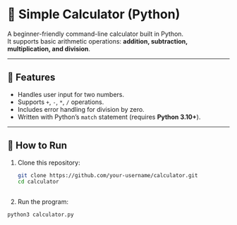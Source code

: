 # 🧮 Simple Calculator (Python)

A beginner-friendly command-line calculator built in Python.  
It supports basic arithmetic operations: **addition, subtraction, multiplication, and division**.

---

## 📌 Features
- Handles user input for two numbers.
- Supports `+`, `-`, `*`, `/` operations.
- Includes error handling for division by zero.
- Written with Python’s `match` statement (requires **Python 3.10+**).

---

## 🚀 How to Run

1. Clone this repository:
   ```bash
   git clone https://github.com/your-username/calculator.git
   cd calculator
 
 2. Run the program:
   ```bash
  python3 calculator.py
